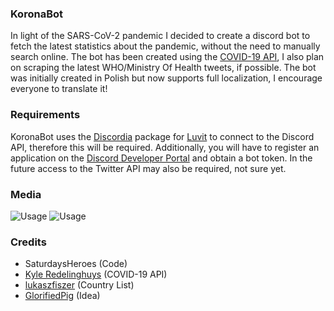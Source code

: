 ### KoronaBot
In light of the SARS-CoV-2 pandemic I decided to create a discord bot to fetch the latest statistics about the pandemic, without the need to manually search online. The bot has been created using the [COVID-19 API](https://covid19api.com/), I also plan on scraping the latest WHO/Ministry Of Health tweets, if possible. The bot was initially created in Polish but now supports full localization, I encourage everyone to translate it! 

### Requirements
KoronaBot uses the [Discordia](https://github.com/SinisterRectus/Discordia) package for [Luvit](https://luvit.io) to connect to the Discord API, therefore this will be required. Additionally, you will have to register an application on the [Discord Developer Portal](https://discordapp.com/developers/applications/) and obtain a bot token. In the future access to the Twitter API may also be required, not sure yet. 

### Media
![Usage](https://u.saturdaysheroes.xyz/img/VZUPE1oQnN.png)
![Usage](https://u.saturdaysheroes.xyz/img/Al4nfM2Vg9.png)

### Credits
- SaturdaysHeroes (Code) 
- [Kyle Redelinghuys](https://covid19api.com/) (COVID-19 API) 
- [lukaszfiszer](https://gist.github.com/lukaszfiszer/7185871) (Country List) 
- [GlorifiedPig](https://steamcommunity.com/profiles/76561198073308340/) (Idea)
